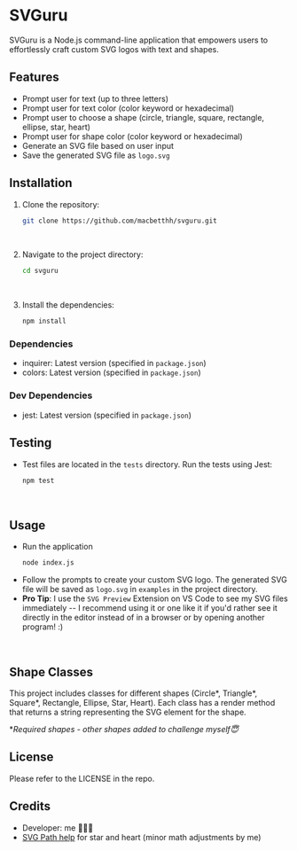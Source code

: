 # SVGuru

SVGuru is a Node.js command-line application that empowers users to effortlessly craft custom SVG logos with text and shapes.


## Features

- Prompt user for text (up to three letters)
- Prompt user for text color (color keyword or hexadecimal)
- Prompt user to choose a shape (circle, triangle, square, rectangle, ellipse, star, heart)
- Prompt user for shape color (color keyword or hexadecimal)
- Generate an SVG file based on user input
- Save the generated SVG file as `logo.svg`


## Installation

1. Clone the repository:
   ```sh
   git clone https://github.com/macbetthh/svguru.git
&nbsp; 

2. Navigate to the project directory:
   ```sh
   cd svguru
&nbsp; 

3. Install the dependencies:
   ```sh
   npm install
### Dependencies

- inquirer: Latest version (specified in `package.json`)
- colors: Latest version (specified in `package.json`)

### Dev Dependencies

- jest: Latest version (specified in `package.json`)
&nbsp; 

## Testing

- Test files are located in the `tests` directory. Run the tests using Jest: 
    ```sh
    npm test
&nbsp; 

## Usage

- Run the application 
   ```sh 
   node index.js
- Follow the prompts to create your custom SVG logo. The generated SVG file will be saved as `logo.svg` in `examples` in the project directory.
&nbsp; 
- **Pro Tip**: I use the `SVG Preview` Extension on VS Code to see my SVG files immediately -- I recommend using it or one like it if you'd rather see it directly in the editor instead of in a browser or by opening another program! :)


&nbsp; 

## Shape Classes
This project includes classes for different shapes (Circle*, Triangle*, Square*, Rectangle, Ellipse, Star, Heart). 
Each class has a render method that returns a string representing the SVG element for the shape.

**Required shapes - other shapes added to challenge myself😇*
&nbsp; 

## License
Please refer to the LICENSE in the repo.
&nbsp; 
## Credits

- Developer: me 💁🏼‍♀️
- [SVG Path help](https://svg-path.com/) for star and heart (minor math adjustments by me)
